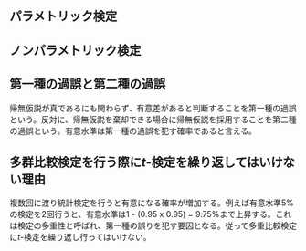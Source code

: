 ## パラメトリック検定

## ノンパラメトリック検定

## 第一種の過誤と第二種の過誤
帰無仮説が真であるにも関わらず、有意差があると判断することを第一種の過誤という。反対に、帰無仮説を棄却できる場合に帰無仮説を採用することを第二種の過誤という。有意水準は第一種の過誤を犯す確率であると言える。

## 多群比較検定を行う際に*t*-検定を繰り返してはいけない理由
複数回に渡り統計検定を行うと有意になる確率が増加する。例えば有意水準5%の検定を2回行うと、有意水準は1 - (0.95 x 0.95) = 9.75%まで上昇する。これは検定の多重性と呼ばれ、第一種の誤りを犯す要因となる。従って多重比較検定に*t*-検定を繰り返し行ってはいけない。
